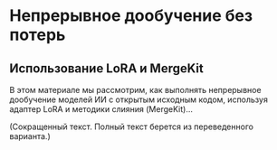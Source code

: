 # Непрерывное дообучение без потерь

## Использование LoRA и MergeKit

В этом материале мы рассмотрим, как выполнять непрерывное дообучение моделей ИИ с открытым исходным кодом, используя адаптер LoRA и методики слияния (MergeKit)...

(Сокращенный текст. Полный текст берется из переведенного варианта.)
